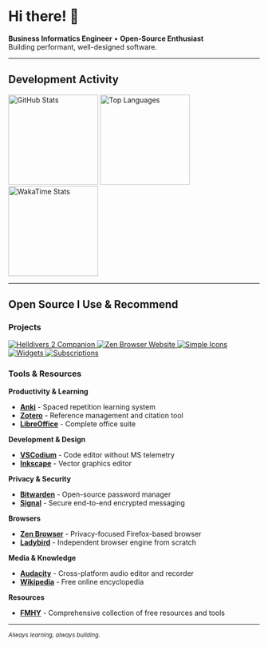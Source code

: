 # Hi there! 👋
**Business Informatics Engineer** • **Open-Source Enthusiast**  
Building performant, well-designed software.

---

## Development Activity

<div>
  <picture>
    <source
      srcset="https://github-readme-stats.vercel.app/api?username=michi-onl&hide_title=true&show_icons=true&theme=dark&hide_border=false&include_all_commits=true&count_private=true&hide_rank=true&hide=stars"
      media="(prefers-color-scheme: dark)"
    />
    <source
      srcset="https://github-readme-stats.vercel.app/api?username=michi-onl&hide_title=true&show_icons=true&theme=default&hide_border=false&include_all_commits=true&count_private=true&hide_rank=true&hide=stars"
      media="(prefers-color-scheme: light), (prefers-color-scheme: no-preference)"
    />
    <img src="https://github-readme-stats.vercel.app/api?username=michi-onl&hide_title=true&show_icons=true&theme=default&hide_border=false&include_all_commits=true&count_private=true&hide_rank=true&hide=stars" alt="GitHub Stats" height="180"/>
  </picture>
  
  <picture>
    <source
      srcset="https://github-readme-stats.vercel.app/api/top-langs/?username=michi-onl&hide_title=true&layout=compact&theme=dark&hide_border=false"
      media="(prefers-color-scheme: dark)"
    />
    <source
      srcset="https://github-readme-stats.vercel.app/api/top-langs/?username=michi-onl&hide_title=true&layout=compact&theme=default&hide_border=false"
      media="(prefers-color-scheme: light), (prefers-color-scheme: no-preference)"
    />
    <img src="https://github-readme-stats.vercel.app/api/top-langs/?username=michi-onl&hide_title=true&layout=compact&theme=default&hide_border=false" alt="Top Languages" height="180"/>
  </picture>
</div>

<picture>
  <source
    srcset="https://github-readme-stats.vercel.app/api/wakatime?username=michionl&hide_title=true&layout=compact&theme=dark&hide_border=false"
    media="(prefers-color-scheme: dark)"
  />
  <source
    srcset="https://github-readme-stats.vercel.app/api/wakatime?username=michionl&hide_title=true&layout=compact&theme=default&hide_border=false"
    media="(prefers-color-scheme: light), (prefers-color-scheme: no-preference)"
  />
  <img src="https://github-readme-stats.vercel.app/api/wakatime?username=michionl&hide_title=true&layout=compact&theme=default&hide_border=false" alt="WakaTime Stats" height="180"/>
</picture>

---

## Open Source I Use & Recommend

### Projects

<a href="https://github.com/helldivers-2/companion">
  <picture>
    <source
      srcset="https://github-readme-stats.vercel.app/api/pin/?username=helldivers-2&repo=companion&theme=dark"
      media="(prefers-color-scheme: dark)"
    />
    <source
      srcset="https://github-readme-stats.vercel.app/api/pin/?username=helldivers-2&repo=companion&theme=default"
      media="(prefers-color-scheme: light), (prefers-color-scheme: no-preference)"
    />
    <img src="https://github-readme-stats.vercel.app/api/pin/?username=helldivers-2&repo=companion&theme=default" alt="Helldivers 2 Companion"/>
  </picture>
</a>

<a href="https://github.com/zen-browser/www">
  <picture>
    <source
      srcset="https://github-readme-stats.vercel.app/api/pin/?username=zen-browser&repo=www&theme=dark"
      media="(prefers-color-scheme: dark)"
    />
    <source
      srcset="https://github-readme-stats.vercel.app/api/pin/?username=zen-browser&repo=www&theme=default"
      media="(prefers-color-scheme: light), (prefers-color-scheme: no-preference)"
    />
    <img src="https://github-readme-stats.vercel.app/api/pin/?username=zen-browser&repo=www&theme=default" alt="Zen Browser Website"/>
  </picture>
</a>

<a href="https://github.com/simple-icons/simple-icons">
  <picture>
    <source
      srcset="https://github-readme-stats.vercel.app/api/pin/?username=simple-icons&repo=simple-icons&theme=dark"
      media="(prefers-color-scheme: dark)"
    />
    <source
      srcset="https://github-readme-stats.vercel.app/api/pin/?username=simple-icons&repo=simple-icons&theme=default"
      media="(prefers-color-scheme: light), (prefers-color-scheme: no-preference)"
    />
    <img src="https://github-readme-stats.vercel.app/api/pin/?username=simple-icons&repo=simple-icons&theme=default" alt="Simple Icons"/>
  </picture>
</a>

<a href="https://github.com/michi-onl/widgets">
  <picture>
    <source
      srcset="https://github-readme-stats.vercel.app/api/pin/?username=michi-onl&repo=widgets&theme=dark"
      media="(prefers-color-scheme: dark)"
    />
    <source
      srcset="https://github-readme-stats.vercel.app/api/pin/?username=michi-onl&repo=widgets&theme=default"
      media="(prefers-color-scheme: light), (prefers-color-scheme: no-preference)"
    />
    <img src="https://github-readme-stats.vercel.app/api/pin/?username=michi-onl&repo=widgets&theme=default" alt="Widgets"/>
  </picture>
</a>

<a href="https://github.com/michi-onl/subscriptions">
  <picture>
    <source
      srcset="https://github-readme-stats.vercel.app/api/pin/?username=michi-onl&repo=subscriptions&theme=dark"
      media="(prefers-color-scheme: dark)"
    />
    <source
      srcset="https://github-readme-stats.vercel.app/api/pin/?username=michi-onl&repo=subscriptions&theme=default"
      media="(prefers-color-scheme: light), (prefers-color-scheme: no-preference)"
    />
    <img src="https://github-readme-stats.vercel.app/api/pin/?username=michi-onl&repo=subscriptions&theme=default" alt="Subscriptions"/>
  </picture>
</a>

### Tools & Resources

**Productivity & Learning**
- **[Anki](https://apps.ankiweb.net)** - Spaced repetition learning system
- **[Zotero](https://www.zotero.org)** - Reference management and citation tool
- **[LibreOffice](https://www.libreoffice.org)** - Complete office suite

**Development & Design**
- **[VSCodium](https://vscodium.com)** - Code editor without MS telemetry
- **[Inkscape](https://inkscape.org)** - Vector graphics editor

**Privacy & Security**
- **[Bitwarden](https://bitwarden.com)** - Open-source password manager
- **[Signal](https://signal.org)** - Secure end-to-end encrypted messaging

**Browsers**
- **[Zen Browser](https://github.com/zen-browser/desktop)** - Privacy-focused Firefox-based browser
- **[Ladybird](https://ladybird.org)** - Independent browser engine from scratch

**Media & Knowledge**
- **[Audacity](https://www.audacityteam.org)** - Cross-platform audio editor and recorder
- **[Wikipedia](https://www.wikipedia.org)** - Free online encyclopedia

**Resources**
- **[FMHY](https://fmhy.net)** - Comprehensive collection of free resources and tools

---

<sub>*Always learning, always building.*</sub>
